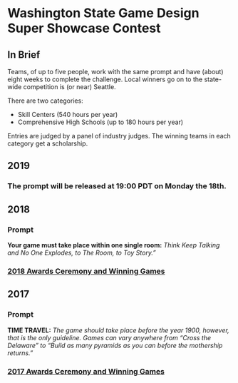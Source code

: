 ---
---

# Washington State Game Design Super Showcase Contest

## In Brief

Teams, of up to five people, work with the same prompt and have (about) eight weeks to complete the challenge. Local winners go on to the state-wide competition is (or near) Seattle.

There are two categories:
* Skill Centers (540 hours per year)
* Comprehensive High Schools (up to 180 hours per year)

Entries are judged by a panel of industry judges. The winning teams in each category get a scholarship.

## 2019

### The prompt will be released at 19:00 PDT on Monday the 18th.

## 2018

### Prompt

**Your game must take place within one single room:** _Think Keep Talking and No One Explodes, to The Room, to Toy Story.”_

### [2018 Awards Ceremony and Winning Games](http://capitalcomtech.info/2018/05/21/2018-state-game-design-super-showcase-contest/)

## 2017

### Prompt

**TIME TRAVEL:** _The game should take place before the year 1900, however, that is the only guideline. Games can vary anywhere from “Cross the Delaware” to “Build as many pyramids as you can before the mothership returns.”_

### [2017 Awards Ceremony and Winning Games](http://capitalcomtech.info/2017/05/22/2017-state-game-design-super-showcase-contest/)


